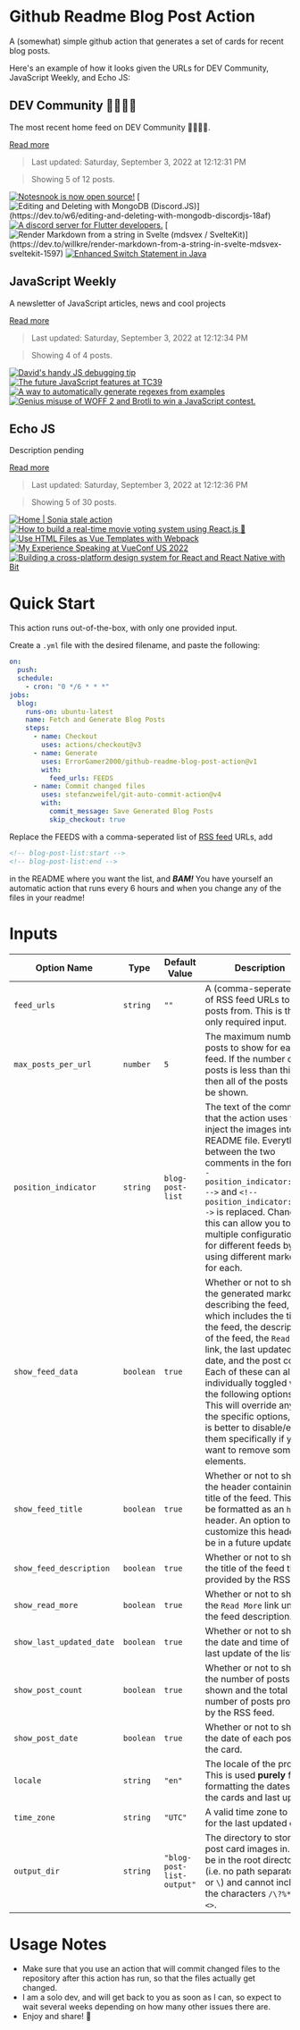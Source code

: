 # Github Readme Blog Post Action

A (somewhat) simple github action that generates a set of cards for recent blog posts.

Here's an example of how it looks given the URLs for DEV Community, JavaScript Weekly, and Echo JS:

<!-- post-list:start -->
## DEV Community 👩‍💻👨‍💻

The most recent home feed on DEV Community 👩‍💻👨‍💻.

[Read more](https://dev.to)
> Last updated: Saturday, September 3, 2022 at 12:12:31 PM

> Showing 5 of 12 posts.

[![Notesnook is now open source!](https://raw.githubusercontent.com/ErrorGamer2000/github-readme-blog-post-action/main/generated_files/DEV_Community_👩‍💻👨‍💻/Notesnook_is_now_open_source!.svg)](https://dev.to/thecodrr/notesnook-is-now-open-source-2i93)
[![Editing and Deleting with MongoDB (Discord.JS)](https://raw.githubusercontent.com/ErrorGamer2000/github-readme-blog-post-action/main/generated_files/DEV_Community_👩‍💻👨‍💻/Editing_and_Deleting_with_MongoDB_(Discord.JS).svg)](https://dev.to/w6/editing-and-deleting-with-mongodb-discordjs-18af)
[![A discord server for Flutter developers.](https://raw.githubusercontent.com/ErrorGamer2000/github-readme-blog-post-action/main/generated_files/DEV_Community_👩‍💻👨‍💻/A_discord_server_for_Flutter_developers..svg)](https://dev.to/yourmdsarfaraj/a-discord-server-for-flutter-developers-2oip)
[![Render Markdown from a string in Svelte (mdsvex / SvelteKit)](https://raw.githubusercontent.com/ErrorGamer2000/github-readme-blog-post-action/main/generated_files/DEV_Community_👩‍💻👨‍💻/Render_Markdown_from_a_string_in_Svelte_(mdsvex___SvelteKit).svg)](https://dev.to/willkre/render-markdown-from-a-string-in-svelte-mdsvex-sveltekit-1597)
[![Enhanced Switch Statement in Java](https://raw.githubusercontent.com/ErrorGamer2000/github-readme-blog-post-action/main/generated_files/DEV_Community_👩‍💻👨‍💻/Enhanced_Switch_Statement_in_Java.svg)](https://dev.to/luthfisauqi17/enhanced-switch-statement-in-java-2513)


## JavaScript Weekly

A newsletter of JavaScript articles, news and cool projects

[Read more](https://javascriptweekly.com/)
> Last updated: Saturday, September 3, 2022 at 12:12:34 PM

> Showing 4 of 4 posts.

[![David's handy JS debugging tip](https://raw.githubusercontent.com/ErrorGamer2000/github-readme-blog-post-action/main/generated_files/JavaScript_Weekly/David's_handy_JS_debugging_tip.svg)](https://javascriptweekly.com/issues/604)
[![The future JavaScript features at TC39](https://raw.githubusercontent.com/ErrorGamer2000/github-readme-blog-post-action/main/generated_files/JavaScript_Weekly/The_future_JavaScript_features_at_TC39.svg)](https://javascriptweekly.com/issues/603)
[![A way to automatically generate regexes from examples](https://raw.githubusercontent.com/ErrorGamer2000/github-readme-blog-post-action/main/generated_files/JavaScript_Weekly/A_way_to_automatically_generate_regexes_from_examples.svg)](https://javascriptweekly.com/issues/602)
[![Genius misuse of WOFF 2 and Brotli to win a JavaScript contest.](https://raw.githubusercontent.com/ErrorGamer2000/github-readme-blog-post-action/main/generated_files/JavaScript_Weekly/Genius_misuse_of_WOFF_2_and_Brotli_to_win_a_JavaScript_contest..svg)](https://javascriptweekly.com/issues/601)


## Echo JS

Description pending

[Read more](
http://www.echojs.com
)
> Last updated: Saturday, September 3, 2022 at 12:12:36 PM

> Showing 5 of 30 posts.

[![Home | Sonia stale action](https://raw.githubusercontent.com/ErrorGamer2000/github-readme-blog-post-action/main/generated_files/_Echo_JS_/Home___Sonia_stale_action.svg)](https://sonia-stale-action.vercel.app/)
[![How to build a real-time movie voting system using React.js 🤯](https://raw.githubusercontent.com/ErrorGamer2000/github-readme-blog-post-action/main/generated_files/_Echo_JS_/How_to_build_a_real-time_movie_voting_system_using_React.js_🤯.svg)](https://dev.to/kaushik94/how-to-build-a-real-time-movie-voting-system-using-reactjs-3nfa)
[![Use HTML Files as Vue Templates with Webpack](https://raw.githubusercontent.com/ErrorGamer2000/github-readme-blog-post-action/main/generated_files/_Echo_JS_/Use_HTML_Files_as_Vue_Templates_with_Webpack.svg)](
https://masteringjs.io/tutorials/vue/html-template
)
[![My Experience Speaking at VueConf US 2022](https://raw.githubusercontent.com/ErrorGamer2000/github-readme-blog-post-action/main/generated_files/_Echo_JS_/My_Experience_Speaking_at_VueConf_US_2022.svg)](https://austingil.com/vueconf-us-2022-review/)
[![Building a cross-platform design system for React and React Native with Bit](https://raw.githubusercontent.com/ErrorGamer2000/github-readme-blog-post-action/main/generated_files/_Echo_JS_/Building_a_cross-platform_design_system_for_React_and_React_Native_with_Bit.svg)](https://www.youtube.com/watch?v=O_xhMW8KZPA)


<!-- post-list:end -->

# Quick Start

This action runs out-of-the-box, with only one provided input.

Create a `.yml` file with the desired filename, and paste the following:

```yml
on:
  push:
  schedule:
    - cron: "0 */6 * * *"
jobs:
  blog:
    runs-on: ubuntu-latest
    name: Fetch and Generate Blog Posts
    steps:
      - name: Checkout
        uses: actions/checkout@v3
      - name: Generate
        uses: ErrorGamer2000/github-readme-blog-post-action@v1
        with:
          feed_urls: FEEDS
      - name: Commit changed files
        uses: stefanzweifel/git-auto-commit-action@v4
        with:
          commit_message: Save Generated Blog Posts
          skip_checkout: true
```

Replace the FEEDS with a comma-seperated list of [RSS feed](https://rss.com/blog/how-do-rss-feeds-work/) URLs, add

```md
<!-- blog-post-list:start -->
<!-- blog-post-list:end -->
```

in the README where you want the list, and **_BAM!_** You have yourself an automatic action that runs every 6 hours and when you change any of the files in your readme!

# Inputs

<table>
  <thead>
    <tr>
      <th>Option Name</th>
      <th>Type</th>
      <th>Default Value</th>
      <th>Description</th>
    </tr>
  </thead>
  <tbody>
    <tr>
      <td><code>feed_urls</code></td>
      <td><code>string</code></td>
      <td><code>""</code></td>
      <td>A (comma-seperated) list of RSS feed URLs to load posts from. This is the only required input.</td>
    </tr>
    <tr>
      <td><code>max_posts_per_url</code></td>
      <td><code>number</code></td>
      <td><code>5</code></td>
      <td>The maximum number of posts to show for each feed. If the number of posts is less than this, then all of the posts will be shown.</td>
    </tr>
    <tr>
      <td><code>position_indicator</code></td>
      <td><code>string</code></td>
      <td><code>blog-post-list</code></td>
      <td>The text of the comments that the action uses to inject the images into the README file. Everything between the two comments in the form <code>&lt;!-- position_indicator:start --&gt;</code> and <code>&lt;!-- position_indicator:end --&gt;</code> is replaced. Changing this can allow you to use multiple configurations for different feeds by using different markers for each.</td>
    </tr>
    <tr>
      <td><code>show_feed_data</code></td>
      <td><code>boolean</code></td>
      <td><code>true</code></td>
      <td>Whether or not to show the generated markdown describing the feed, which includes the title of the feed, the description of the feed, the <code>Read More</code> link, the last updated date, and the post count. Each of these can also be individually toggled with the following options. This will override any of the specific options, so it is better to disable/enable them specifically if you want to remove some elements.</td>
    </tr>
    <tr>
      <td><code>show_feed_title</code></td>
      <td><code>boolean</code></td>
      <td><code>true</code></td>
      <td>Whether or not to show the header containing the title of the feed. This will be formatted as an <code>h2</code> header. An option to customize this header will be in a future update.</td>
    </tr>
    <tr>
      <td><code>show_feed_description</code></td>
      <td><code>boolean</code></td>
      <td><code>true</code></td>
      <td>Whether or not to show the title of the feed that is provided by the RSS feed.</td>
    </tr>
    <tr>
      <td><code>show_read_more</code></td>
      <td><code>boolean</code></td>
      <td><code>true</code></td>
      <td>Whether or not to show the <code>Read More</code> link under the feed description.</td>
    </tr>
    <tr>
      <td><code>show_last_updated_date</code></td>
      <td><code>boolean</code></td>
      <td><code>true</code></td>
      <td>Whether or not to show the date and time of the last update of the list.</td>
    </tr>
    <tr>
      <td><code>show_post_count</code></td>
      <td><code>boolean</code></td>
      <td><code>true</code></td>
      <td>Whether or not to show the number of posts shown and the total number of posts provided by the RSS feed.</td>
    </tr>
    <tr>
      <td><code>show_post_date</code></td>
      <td><code>boolean</code></td>
      <td><code>true</code></td>
      <td>Whether or not to show the date of each post on the card.</td>
    </tr>
    <tr>
      <td><code>locale</code></td>
      <td><code>string</code></td>
      <td><code>"en"</code></td>
      <td>The locale of the project. This is used <strong>purely</strong> for formatting the dates of the cards and last update.</td>
    </tr>
    <tr>
      <td><code>time_zone</code></td>
      <td><code>string</code></td>
      <td><code>"UTC"</code></td>
      <td>A valid time zone to use for the last updated date.</td>
    </tr>
    <tr>
      <td><code>output_dir</code></td>
      <td><code>string</code></td>
      <td><code>"blog-post-list-output"</code></td>
      <td>The directory to store the post card images in. Must be in the root directory (i.e. no path separators <code>/</code> or <code>\</code>) and cannot include the characters <code>/\?%*:|"&lt;&gt;</code>.</td>
    </tr>
<!--
    <tr>
      <td><code></code></td>
      <td><cde></cde></td>
      <td><code></code></td>
      <td></td>
    </tr>
-->
  </tbody>
</table>

# Usage Notes

- Make sure that you use an action that will commit changed files to the repository after this action has run, so that the files actually get changed.
- I am a solo dev, and will get back to you as soon as I can, so expect to wait several weeks depending on how many other issues there are.
- Enjoy and share! 🤗
